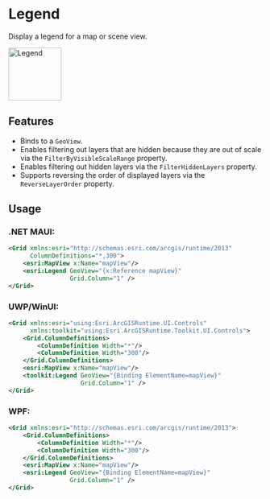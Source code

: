# Legend

Display a legend for a map or scene view.

<img src="https://user-images.githubusercontent.com/1378165/73389924-011fc200-428a-11ea-91bf-4ea1c2bf6683.png" width="105" title="Legend" />

## Features

- Binds to a `GeoView`.
- Enables filtering out layers that are hidden because they are out of scale via the `FilterByVisibleScaleRange` property.
- Enables filtering out hidden layers via the `FilterHiddenLayers` property.
- Supports reversing the order of displayed layers via the `ReverseLayerOrder` property.

## Usage

### .NET MAUI:

```xml
<Grid xmlns:esri="http://schemas.esri.com/arcgis/runtime/2013"
      ColumnDefinitions="*,300">
    <esri:MapView x:Name="mapView"/>
    <esri:Legend GeoView="{x:Reference mapView}"
                 Grid.Column="1" />
</Grid>
```

### UWP/WinUI:

```xml
<Grid xmlns:esri="using:Esri.ArcGISRuntime.UI.Controls"
      xmlns:toolkit="using:Esri.ArcGISRuntime.Toolkit.UI.Controls">
    <Grid.ColumnDefinitions>
        <ColumnDefinition Width="*"/>
        <ColumnDefinition Width="300"/>
    </Grid.ColumnDefinitions>
    <esri:MapView x:Name="mapView"/>
    <toolkit:Legend GeoView="{Binding ElementName=mapView}"
                    Grid.Column="1" />
</Grid>
```

### WPF:

```xml
<Grid xmlns:esri="http://schemas.esri.com/arcgis/runtime/2013">
    <Grid.ColumnDefinitions>
        <ColumnDefinition Width="*"/>
        <ColumnDefinition Width="300"/>
    </Grid.ColumnDefinitions>
    <esri:MapView x:Name="mapView"/>
    <esri:Legend GeoView="{Binding ElementName=mapView}"
                 Grid.Column="1" />
</Grid>
```
